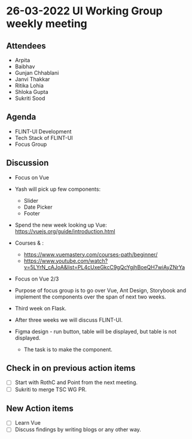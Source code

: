 # 26-03-2022 UI Working Group weekly meeting 

## Attendees
- Arpita
- Baibhav
- Gunjan Chhablani
- Janvi Thakkar
- Ritika Lohia
- Shloka Gupta
- Sukriti Sood

## Agenda
- FLINT-UI Development
- Tech Stack of FLINT-UI
- Focus Group


## Discussion
- Focus on Vue
- Yash will pick up few components:
    - Slider
    - Date Picker
    - Footer
- Spend the new week looking up Vue: https://vuejs.org/guide/introduction.html
- Courses & :
    - https://www.vuemastery.com/courses-path/beginner/
    - https://www.youtube.com/watch?v=5LYrN_cAJoA&list=PL4cUxeGkcC9gQcYgjhBoeQH7wiAyZNrYa
- Focus on Vue 2/3
- Purpose of focus group is to go over Vue, Ant Design, Storybook and implement the components over the span of next two weeks.
- Third week on Flask.
- After three weeks we will discuss FLINT-UI.

- Figma design - run button, table will be displayed, but table is not displayed.
    - The task is to make the component.

## Check in on previous action items
- [ ] Start with RothC and Point from the next meeting.
- [ ] Sukriti to merge TSC WG PR.

## New Action items
- [ ] Learn Vue
- [ ] Discuss findings by writing blogs or any other way.